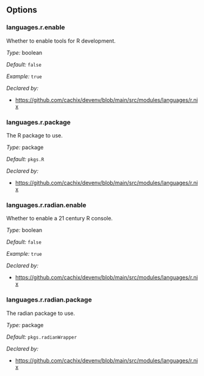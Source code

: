 [comment]: # (Do not edit this file as it is autogenerated. Go to docs/individual-docs if you want to make edits.)
[comment]: # (Please add your documentation above this line)

## Options

### languages\.r\.enable

Whether to enable tools for R development\.



*Type:*
boolean



*Default:*
` false `



*Example:*
` true `

*Declared by:*
 - [https://github\.com/cachix/devenv/blob/main/src/modules/languages/r\.nix](https://github.com/cachix/devenv/blob/main/src/modules/languages/r.nix)



### languages\.r\.package



The R package to use\.



*Type:*
package



*Default:*
` pkgs.R `

*Declared by:*
 - [https://github\.com/cachix/devenv/blob/main/src/modules/languages/r\.nix](https://github.com/cachix/devenv/blob/main/src/modules/languages/r.nix)



### languages\.r\.radian\.enable



Whether to enable a 21 century R console\.



*Type:*
boolean



*Default:*
` false `



*Example:*
` true `

*Declared by:*
 - [https://github\.com/cachix/devenv/blob/main/src/modules/languages/r\.nix](https://github.com/cachix/devenv/blob/main/src/modules/languages/r.nix)



### languages\.r\.radian\.package



The radian package to use\.



*Type:*
package



*Default:*
` pkgs.radianWrapper `

*Declared by:*
 - [https://github\.com/cachix/devenv/blob/main/src/modules/languages/r\.nix](https://github.com/cachix/devenv/blob/main/src/modules/languages/r.nix)

